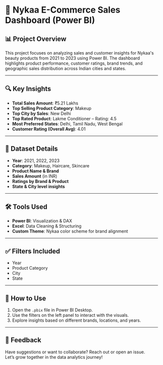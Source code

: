 # 💄 Nykaa E-Commerce Sales Dashboard (Power BI)

## 📊 Project Overview

This project focuses on analyzing sales and customer insights for Nykaa's beauty products from 2021 to 2023 using Power BI. The dashboard highlights product performance, customer ratings, brand trends, and geographic sales distribution across Indian cities and states.

---

## 🔍 Key Insights

- **Total Sales Amount**: ₹5.21 Lakhs  
- **Top Selling Product Category**: Makeup  
- **Top City by Sales**: New Delhi  
- **Top Rated Product**: Lakme Conditioner – Rating: 4.5  
- **Most Preferred States**: Delhi, Tamil Nadu, West Bengal  
- **Customer Rating (Overall Avg)**: 4.01  

---

## 📁 Dataset Details

- **Year**: 2021, 2022, 2023  
- **Category**: Makeup, Haircare, Skincare  
- **Product Name & Brand**  
- **Sales Amount** (in INR)  
- **Ratings by Brand & Product**  
- **State & City level insights**

---

## 🛠 Tools Used

- **Power BI**: Visualization & DAX  
- **Excel**: Data Cleaning & Structuring  
- **Custom Theme**: Nykaa color scheme for brand alignment  

---

## ✅ Filters Included

- Year
- Product Category
- City
- State

---

## 📎 How to Use

1. Open the `.pbix` file in Power BI Desktop.
2. Use the filters on the left panel to interact with the visuals.
3. Explore insights based on different brands, locations, and years.

---

## 💬 Feedback

Have suggestions or want to collaborate? Reach out or open an issue.  
Let’s grow together in the data analytics journey!

